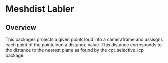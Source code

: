 # Meshdist Labler

## Overview
This packages projects a given pointcloud into a cameraframe and assisgns each point of the pointcloud a distance value. 
This distance corresponds to the distance to the nearest plane as found by the cpt_selective_icp package.
